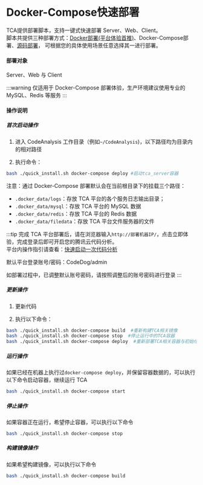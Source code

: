 # Docker-Compose快速部署
TCA提供部署脚本，支持一键式快速部署 Server、Web、Client。  
脚本共提供三种部署方式：[Docker部署(平台体验首推)](./dockerDeploy.md)、Docker-Compose部署、[源码部署](./codeDeploy.md)，
可根据您的具体使用场景任意选择其一进行部署。

#### 部署对象
Server、Web 与 Client

:::warning
仅适用于 Docker-Compose 部署体验，生产环境建议使用专业的 MySQL、Redis 等服务
:::

#### 操作说明
##### 首次启动操作

1. 进入 CodeAnalysis 工作目录（例如``~/CodeAnalysis``)，以下路径均为目录内的相对路径

2. 执行命令：
``` bash
bash ./quick_install.sh docker-compose deploy #启动tca_server容器
```
注意：通过 Docker-Compose 部署默认会在当前根目录下的挂载三个路径：

- `.docker_data/logs`：存放 TCA 平台的各个服务日志输出目录；
- `.docker_data/mysql`：存放 TCA 平台的 MySQL 数据
- `.docker_data/redis`：存放 TCA 平台的 Redis 数据
- `.docker_data/filedata`：存放 TCA 平台文件服务器的文件


:::tip
完成 TCA 平台部署后，请在浏览器输入`http://部署机器IP/`，点击立即体验，完成登录后即可开启您的腾讯云代码分析。  
平台内操作指引请查看：[快速启动一次代码分析](../guide/快速入门/快速启动一次代码分析.md)

默认平台登录账号/密码：CodeDog/admin

如部署过程中，已调整默认账号密码，请按照调整后的账号密码进行登录
:::

##### 更新操作
1. 更新代码

2. 执行以下命令：

``` bash
bash ./quick_install.sh docker-compose build  #重新构建TCA相关镜像
bash ./quick_install.sh docker-compose stop  #停止运行中的TCA容器
bash ./quick_install.sh docker-compose deploy  #重新部署TCA相关容器与初始化（或刷新数据）
```
##### 运行操作
如果已经在机器上执行过``docker-compose deploy``，并保留容器数据的，可以执行以下命令启动容器，继续运行 TCA

```bash
bash ./quick_install.sh docker-compose start
```

##### 停止操作
如果容器正在运行，希望停止容器，可以执行以下命令

```bash
bash ./quick_install.sh docker-compose stop
```

##### 构建镜像操作
如果希望构建镜像，可以执行以下命令

```bash
bash ./quick_install.sh docker-compose build
```